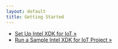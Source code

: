 ```yaml
---
layout: default
title: Getting Started
---
```


* [Set Up Intel XDK for IoT »](/docs/ide_setup/xdk/setup.html)
* [Run a Sample Intel XDK for IoT Project »](/docs/ide_setup/xdk/create_project.html)